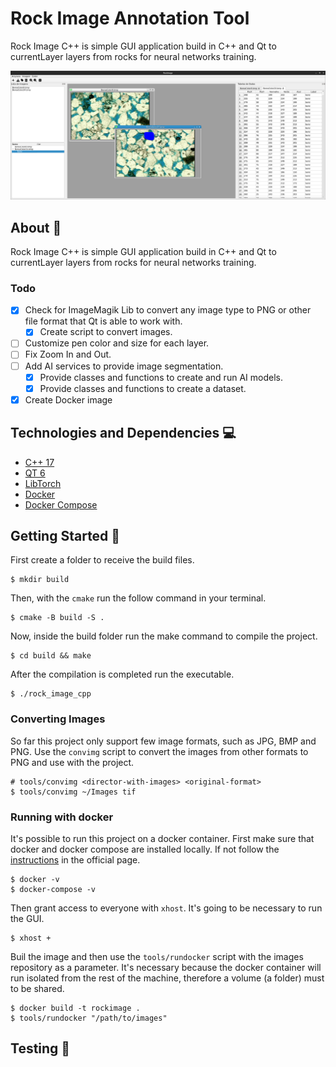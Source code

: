 # Rock Image Annotation Tool

Rock Image C++ is simple GUI application build in C++ and Qt to currentLayer layers from rocks for neural networks training.

![screenshot1](./.github/screenshot1.png)

## About 📕

Rock Image C++ is simple GUI application build in C++ and Qt to currentLayer layers from rocks for neural networks training.

### Todo

- [x] Check for ImageMagik Lib to convert any image type to PNG or other file format that Qt is able to work with.
  - [x] Create script to convert images.
- [ ] Customize pen color and size for each layer.
- [ ] Fix Zoom In and Out.
- [ ] Add AI services to provide image segmentation. </br>
  - [x] Provide classes and functions to create and run AI models.
  - [x] Provide classes and functions to create a dataset.
- [x] Create Docker image

## Technologies and Dependencies 💻

- [C++ 17](https://en.cppreference.com/w/cpp/17)
- [QT 6](https://www.qt.io/product/qt6)
- [LibTorch](https://pytorch.org/)
- [Docker](https://docs.docker.com)
- [Docker Compose](https://docs.docker.com/compose/gettingstarted/)

## Getting Started 🚀

First create a folder to receive the build files.

```shell
$ mkdir build
```

Then, with the `cmake` run the follow command in your terminal.

```shell
$ cmake -B build -S .
```

Now, inside the build folder run the make command to compile the project.

```shell
$ cd build && make
```

After the compilation is completed run the executable.

```shell
$ ./rock_image_cpp
```

### Converting Images

So far this project only support few image formats, such as JPG, BMP and PNG. Use the `convimg` script to convert the images from other formats to PNG and use with the project.

```shell
# tools/convimg <director-with-images> <original-format>
$ tools/convimg ~/Images tif
```

### Running with docker 

It's possible to run this project on a docker container. First make sure that docker and docker compose are installed locally. If not follow the [instructions](https://docs.docker.com/engine/install/) in the official page.

```shell
$ docker -v
$ docker-compose -v
```
 
Then grant access to everyone with `xhost`. It's going to be necessary to run the GUI.
```shell
$ xhost +
```

Buil the image and then use the `tools/rundocker` script with the images repository as a parameter. It's necessary because the docker container will run isolated from the rest of the machine, therefore a volume (a folder) must to be shared.
```shell
$ docker build -t rockimage .
$ tools/rundocker "/path/to/images"
```

## Testing 🧪


